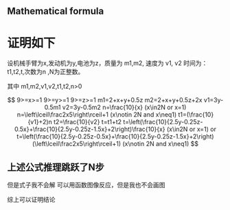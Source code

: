 ## Mathematical formula 
#    证明如下
设机械手臂为x,发动机为y,电池为z，质量为 m1,m2, 速度为 v1, v2 时间为：t1,t2,t,次数为n ,N为正整数。

其中 m1,m2,v1,v2,t1,t2,n>0



```math


9>=x>=1   

9>=y>=1

9>=z>=1

m1=2+x+y+0.5z

m2=2+x+y+0.5z+2x

v1=3y-0.5m1

v2=3y-0.5m2

n=\frac{10}{x} (x\in2N or x=1)

n=\left\lceil\frac2x5\right\rceil+1  (x\notin 2N and x\neq1)

t1=(\frac{10}{v1}+2)n

t2=\frac{10}{v2}

t=t1+t2

t=\left(\frac{10}{2.5y-0.25z-0.5x}+\frac{10}{2.5y-0.25z-1.5x}+2\right)\frac{10}{x}  (x\in2N or x=1)

or 

t=\left(\frac{10}{2.5y-0.25z-0.5x}+\frac{10}{2.5y-0.25z-1.5x}+2\right)(\left\lceil\frac2x5\right\rceil+1) (x\notin 2N and x\neq1)



```

## 上述公式推理跳跃了N步

   但是式子我不会解 可以用函数图像反应，但是我也不会画图
   
   
   综上可以证明结论